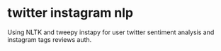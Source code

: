 # twitter instagram nlp
Using NLTK and tweepy instapy for user twitter sentiment analysis and instagram tags reviews auth.
